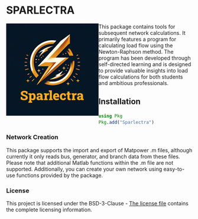# SPARLECTRA

<a href="https://github.com/Welthulk/Sparlectra.jl/tree/main/"><img align="left" width="250" src="docs/src/png/logo.png" /></a>

This package contains tools for subsequent network calculations. It primarily features a program for calculating load flow using the Newton-Raphson method. The program has been developed through self-directed learning and is designed to provide valuable insights into load flow calculations for both students and ambitious professionals.
  
  
## Installation
```julia
using Pkg
Pkg.add("Sparlectra")
```

### Network Creation
This package supports the import and export of Matpower .m files, although currently it only reads bus, generator, and branch data from these files. Please note that additional Matlab functions within the .m file are not supported. Additionally, you can create your own network using easy-to-use functions provided by the package.

### License
This project is licensed under the BSD-3-Clause - [The license file](LICENSE) contains the complete licensing information.









